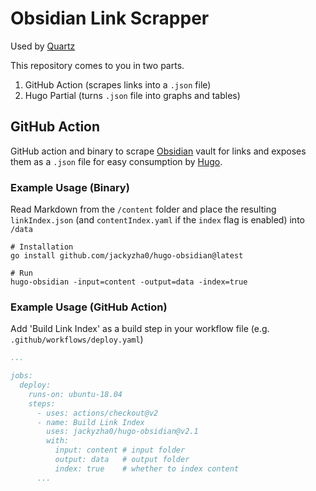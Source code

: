 # Obsidian Link Scrapper
Used by [Quartz](https://github.com/jackyzha0/quartz)

This repository comes to you in two parts.

1. GitHub Action (scrapes links into a `.json` file)
2. Hugo Partial (turns `.json` file into graphs and tables)

## GitHub Action
GitHub action and binary to scrape [Obsidian](http://obsidian.md/) vault for links and exposes them as a `.json` file for easy consumption by [Hugo](https://gohugo.io/).
### Example Usage (Binary)
Read Markdown from the `/content` folder and place the resulting `linkIndex.json` (and `contentIndex.yaml` if the `index` flag is enabled) into `/data`

```shell
# Installation
go install github.com/jackyzha0/hugo-obsidian@latest

# Run
hugo-obsidian -input=content -output=data -index=true
```

### Example Usage (GitHub Action)

Add 'Build Link Index' as a build step in your workflow file (e.g. `.github/workflows/deploy.yaml`)
```yaml
...

jobs:
  deploy:
    runs-on: ubuntu-18.04
    steps:
      - uses: actions/checkout@v2
      - name: Build Link Index
        uses: jackyzha0/hugo-obsidian@v2.1
        with:
          input: content # input folder
          output: data   # output folder
          index: true    # whether to index content
      ...
```
